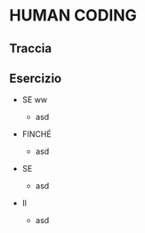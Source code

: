 # HUMAN CODING

## Traccia

## Esercizio 

- SE ww
  - asd

- FINCHÉ
  - asd

- SE
  - asd

- Il
  - asd